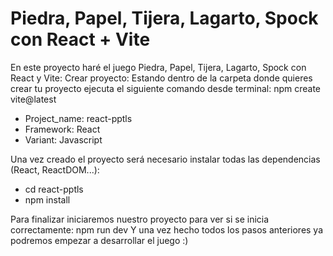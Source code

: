 # Piedra, Papel, Tijera, Lagarto, Spock con React + Vite
En este proyecto haré el juego Piedra, Papel, Tijera, Lagarto, Spock con React y Vite:
Crear proyecto: 
Estando dentro de la carpeta donde quieres crear tu proyecto ejecuta el siguiente comando desde terminal: npm create vite@latest
 - Project_name: react-pptls
 - Framework: React
 - Variant: Javascript
   
Una vez creado el proyecto será necesario instalar todas las dependencias (React, ReactDOM...):
 - cd react-pptls
 - npm install
   
Para finalizar iniciaremos nuestro proyecto para ver si se inicia correctamente: npm run dev
Y una vez hecho todos los pasos anteriores ya podremos empezar a desarrollar el juego :)
